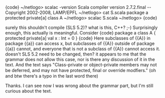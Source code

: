 {code}
  ~/netlogo> scalac -version
Scala compiler version 2.7.2.final -- Copyright 2002-2008, LAMP/EPFL
  ~/netlogo> cat S.scala 
package a
protected private[a] class A
  ~/netlogo> scalac S.scala 
  ~/netlogo>
{code}

surely this shouldn't compile (SLS 5.2)? what is this, C++? ;-)
Surprisingly enough, this actually is meaningful.  Consider
{code}
package a
class A {
  protected private[a] val x : Int = 0
}
{code}
Here subclasses of {{A}} in package {{a}} can access x, but subclasses of {{A}} outside of package {{a}} cannot, and everyone that is not a subclass of {{A}} cannot access it.
doesn't SLS 5.2 need to be changed, then? it appears to me that the grammar does not allow this case, nor is there any discussion of it in the text.  And the text says "Class-private or object-private members may not be deferred, and may not 
have protected, final or override modﬁers."  (oh and btw there's a typo in the last word there)


Thanks. I can see now I was wrong about the grammar part, but I'm still curious about the text.

